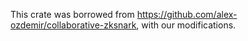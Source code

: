 This crate was borrowed from https://github.com/alex-ozdemir/collaborative-zksnark, with our modifications.